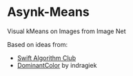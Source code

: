 # Asynk-Means
Visual kMeans on Images from Image Net

Based on ideas from:
* [Swift Algorithm Club](https://github.com/raywenderlich/swift-algorithm-club)
* [DominantColor](https://github.com/indragiek/DominantColor/blob/2b1a01f0910177a402f33d0ccb5aea3af369b632/README.md) by indragiek
